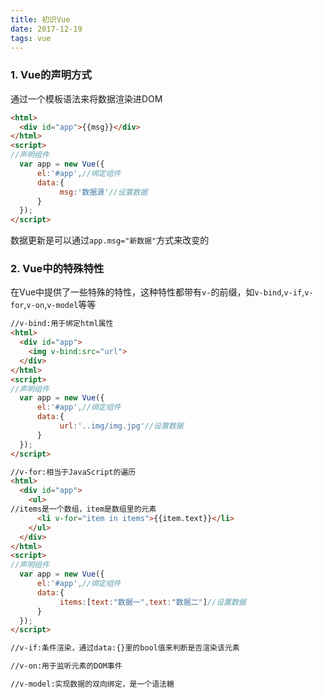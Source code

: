 ```yaml
---
title: 初识Vue
date: 2017-12-19
tags: vue
---
```

###	1. Vue的声明方式
通过一个模板语法来将数据渲染进DOM
	
```html
<html>
  <div id="app">{{msg}}</div>
</html>
<script>
//声明组件
  var app = new Vue({
      el:'#app',//绑定组件
      data:{
           msg:'数据源'//设置数据
      }
  });
</script>
```
<!-- more -->

数据更新是可以通过`app.msg="新数据"`方式来改变的

### 2. Vue中的特殊特性
在Vue中提供了一些特殊的特性，这种特性都带有`v-`的前缀，如`v-bind`,`v-if`,`v-for`,`v-on`,`v-model`等等
	
```html
//v-bind:用于绑定html属性
<html>
  <div id="app">
	<img v-bind:src="url">
  </div>
</html>
<script>
//声明组件
  var app = new Vue({
      el:'#app',//绑定组件
      data:{
           url:'..img/img.jpg'//设置数据
      }
  });
</script>

//v-for:相当于JavaScript的遍历
<html>
  <div id="app">
    <ul>
//items是一个数组，item是数组里的元素
      <li v-for="item in items">{{item.text}}</li>	
    </ul>
  </div>
</html>
<script>
//声明组件
  var app = new Vue({
      el:'#app',//绑定组件
      data:{
           items:[text:"数据一",text:"数据二"]//设置数据
      }
  });
</script>

//v-if:条件渲染，通过data:{}里的bool值来判断是否渲染该元素

//v-on:用于监听元素的DOM事件

//v-model:实现数据的双向绑定，是一个语法糖
```


